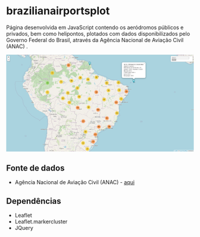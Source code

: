# brazilianairportsplot
Página desenvolvida em JavaScript contendo os aeródromos públicos e privados, bem como helipontos, plotados com dados disponibilizados pelo Governo Federal do Brasil, através da Agência Nacional de Aviação Civil (ANAC)
. 

![Mapa com aeroportos e helipontos brasileiros](https://raw.githubusercontent.com/altinodantas/brazilianairportsplot/main/brazilianairportsplot.PNG)

## Fonte de dados
 - Agência Nacional de Aviação Civil (ANAC) - [aqui](https://www.gov.br/anac/pt-br/assuntos/regulados/aerodromos/lista-de-aerodromos-civis-cadastrados)
 
## Dependências
 - Leaflet 
 - Leaflet.markercluster
 - JQuery
